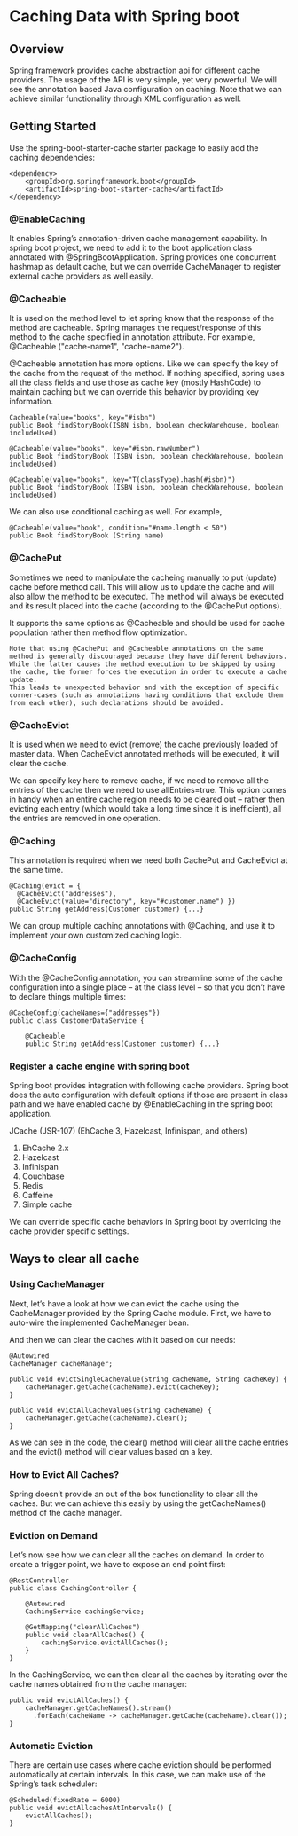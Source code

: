 # Caching Data with Spring boot

## Overview

Spring framework provides cache abstraction api for different cache providers. The usage of the API is very simple, yet very powerful. We will see the annotation based Java configuration on caching. Note that we can achieve similar functionality through XML configuration as well.

## Getting Started

Use the spring-boot-starter-cache starter package to easily add the caching dependencies:

```
<dependency>
    <groupId>org.springframework.boot</groupId>
    <artifactId>spring-boot-starter-cache</artifactId>
</dependency>
```

### @EnableCaching

It enables Spring’s annotation-driven cache management capability. In spring boot project, we need to add it to the boot application class annotated with @SpringBootApplication. Spring provides one concurrent hashmap as default cache, but we can override CacheManager to register external cache providers as well easily.

### @Cacheable

It is used on the method level to let spring know that the response of the method are cacheable. Spring manages the request/response of this method to the cache specified in annotation attribute. For example, @Cacheable ("cache-name1", "cache-name2").

@Cacheable annotation has more options. Like we can specify the key of the cache from the request of the method. If nothing specified, spring uses all the class fields and use those as cache key (mostly HashCode) to maintain caching but we can override this behavior by providing key information.

```
Cacheable(value="books", key="#isbn")
public Book findStoryBook(ISBN isbn, boolean checkWarehouse, boolean includeUsed)
 
@Cacheable(value="books", key="#isbn.rawNumber")
public Book findStoryBook (ISBN isbn, boolean checkWarehouse, boolean includeUsed)
 
@Cacheable(value="books", key="T(classType).hash(#isbn)")
public Book findStoryBook (ISBN isbn, boolean checkWarehouse, boolean includeUsed)
```

We can also use conditional caching as well. For example,

```
@Cacheable(value="book", condition="#name.length < 50")
public Book findStoryBook (String name)
```

### @CachePut
Sometimes we need to manipulate the cacheing manually to put (update) cache before method call. This will allow us to update the cache and will also allow the method to be executed. The method will always be executed and its result placed into the cache (according to the @CachePut options).

It supports the same options as @Cacheable and should be used for cache population rather then method flow optimization.

```
Note that using @CachePut and @Cacheable annotations on the same method is generally discouraged because they have different behaviors. While the latter causes the method execution to be skipped by using the cache, the former forces the execution in order to execute a cache update.
This leads to unexpected behavior and with the exception of specific corner-cases (such as annotations having conditions that exclude them from each other), such declarations should be avoided.
```

### @CacheEvict
It is used when we need to evict (remove) the cache previously loaded of master data. When CacheEvict annotated methods will be executed, it will clear the cache.

We can specify key here to remove cache, if we need to remove all the entries of the cache then we need to use allEntries=true. This option comes in handy when an entire cache region needs to be cleared out – rather then evicting each entry (which would take a long time since it is inefficient), all the entries are removed in one operation.

### @Caching
This annotation is required when we need both CachePut and CacheEvict at the same time.

```
@Caching(evict = { 
  @CacheEvict("addresses"), 
  @CacheEvict(value="directory", key="#customer.name") })
public String getAddress(Customer customer) {...}
```

We can group multiple caching annotations with @Caching, and use it to implement your own customized caching logic.

### @CacheConfig
With the @CacheConfig annotation, you can streamline some of the cache configuration into a single place – at the class level – so that you don’t have to declare things multiple times:

```
@CacheConfig(cacheNames={"addresses"})
public class CustomerDataService {
 
    @Cacheable
    public String getAddress(Customer customer) {...}
```

### Register a cache engine with spring boot

Spring boot provides integration with following cache providers. Spring boot does the auto configuration with default options if those are present in class path and we have enabled cache by @EnableCaching in the spring boot application.

JCache (JSR-107) (EhCache 3, Hazelcast, Infinispan, and others)

1. EhCache 2.x
2. Hazelcast
3. Infinispan
4. Couchbase
5. Redis
6. Caffeine
7. Simple cache

We can override specific cache behaviors in Spring boot by overriding the cache provider specific settings.

## Ways to clear all cache

### Using CacheManager

Next, let’s have a look at how we can evict the cache using the CacheManager provided by the Spring Cache module. First, we have to auto-wire the implemented CacheManager bean.

And then we can clear the caches with it based on our needs:

```
@Autowired
CacheManager cacheManager;
 
public void evictSingleCacheValue(String cacheName, String cacheKey) {
    cacheManager.getCache(cacheName).evict(cacheKey);
}
 
public void evictAllCacheValues(String cacheName) {
    cacheManager.getCache(cacheName).clear();
}
```

As we can see in the code, the clear() method will clear all the cache entries and the evict() method will clear values based on a key.

### How to Evict All Caches?

Spring doesn’t provide an out of the box functionality to clear all the caches. But we can achieve this easily by using the getCacheNames() method of the cache manager.

### Eviction on Demand

Let’s now see how we can clear all the caches on demand. In order to create a trigger point, we have to expose an end point first:

```
@RestController
public class CachingController {
     
    @Autowired
    CachingService cachingService;
     
    @GetMapping("clearAllCaches")
    public void clearAllCaches() {
        cachingService.evictAllCaches();
    }
}
```

In the CachingService, we can then clear all the caches by iterating over the cache names obtained from the cache manager:

```
public void evictAllCaches() {
    cacheManager.getCacheNames().stream()
      .forEach(cacheName -> cacheManager.getCache(cacheName).clear());
}
```

### Automatic Eviction
There are certain use cases where cache eviction should be performed automatically at certain intervals. In this case, we can make use of the Spring’s task scheduler:

```
@Scheduled(fixedRate = 6000)
public void evictAllcachesAtIntervals() {
    evictAllCaches();
}
```


